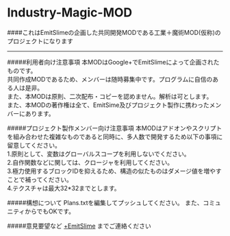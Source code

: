# Industry-Magic-MOD

####これはEmitSlimeの企画した共同開発MODである工業＋魔術MOD(仮称)のプロジェクトになります

----

#####利用者向け注意事項
本MODはGoogle+でEmitSlimeによって企画されたものです。  
共同作成MODであるため、メンバーは随時募集中です。プログラムに自信のある人は是非。  
また、本MODは原則、二次配布・コピーを認めません。解析は可とします。  
また、本MODの著作権は全て、EmitSime及びプロジェクト製作に携わったメンバーにあります。

#####プロジェクト製作メンバー向け注意事項
本MODはアドオンやスクリプトを組み合わせた複雑なものであると同時に、多人数で開発するため以下の事項に留意してください。  
1.原則として、変数はグローバルスコープを利用しないでください。  
2.自作関数などに関しては、クロージャを利用してください。  
3.極力使用するブロックIDを抑えるため、構造の似たものはダメージ値を増やすことで補ってください。  
4.テクスチャは最大32*32までとします。  


#####構想について
Plans.txtを編集してプッシュしてください。
また、コミュニティからでもOKです。

#####意見要望など
[+EmitSlime](https://plus.google.com/115776425855845030333 "EmitSlime") までご連絡ください  
